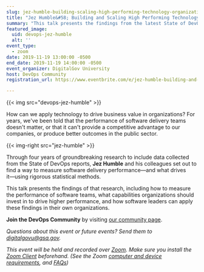 ```yaml
---
slug: jez-humble-building-scaling-high-performing-technology-organizations
title: "Jez Humble&#58; Building and Scaling High Performing Technology Organizations"
summary: "This talk presents the findings from the latest State of DevOps report, including how to measure the performance of software teams, what capabilities organizations should invest in to drive higher performance, and how software leaders can apply these findings in their own organizations."
featured_image:
  uid: devops-jez-humble
  alt: ''
event_type:
  - zoom
date: 2019-11-19 13:00:00 -0500
end_date: 2019-11-19 14:00:00 -0500
event_organizer: DigitalGov University
host: DevOps Community
registration_url: https://www.eventbrite.com/e/jez-humble-building-and-scaling-high-performing-technology-organizations-registration-80579640875

---
```


{{< img src="devops-jez-humble" >}}

How can we apply technology to drive business value in organizations? For years, we've been told that the performance of software delivery teams doesn't matter, or that it can't provide a competitive advantage to our companies, or produce better outcomes in the public sector.

{{< img-right src="jez-humble" >}}

Through four years of groundbreaking research to include data collected from the State of DevOps reports, **Jez Humble** and his colleagues set out to find a way to measure software delivery performance―and what drives it―using rigorous statistical methods.

This talk presents the findings of that research, including how to measure the performance of software teams, what capabilities organizations should invest in to drive higher performance, and how software leaders can apply these findings in their own organizations.

**Join the DevOps Community** by visiting [our community page](https://digital.gov/communities/devops/).

_Questions about this event or future events? Send them to [digitalgovu@gsa.gov](mailto:digitalgovu@gsa.gov)._

_This event will be held and recorded over [Zoom](https://www.zoom.us). Make sure you install the [Zoom Client](https://zoom.us/download#client&#95;4meeting) beforehand. (See the Zoom [computer and device requirements](https://support.zoom.us/hc/en-us/articles/201362023-System-Requirements-for-PC-Mac-and-Linux), and [FAQs](https://support.zoom.us/hc/en-us/sections/200277708-Frequently-Asked-Questions))_
